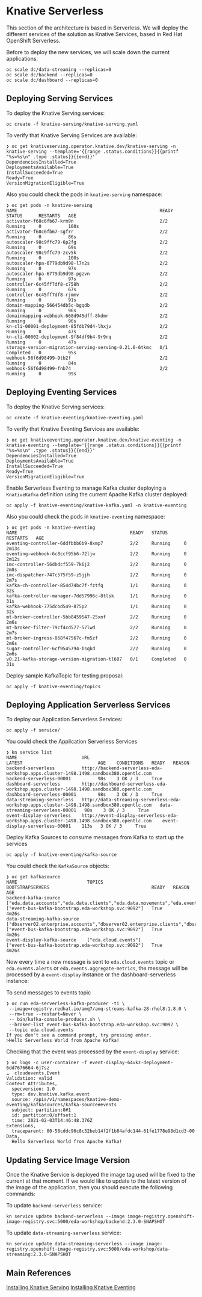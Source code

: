 # Knative Serverless

This section of the architecture is based in Serverless. We will deploy the different
services of the solution as Knative Services, based in Red Hat OpenShift Serverless.

Before to deploy the new services, we will scale down the current applications:

```shell
oc scale dc/data-streaming --replicas=0
oc scale dc/backend --replicas=0
oc scale dc/dashboard --replicas=0
```

## Deploying Serving Services

To deploy the Knative Serving services:

```shell
oc create -f knative-serving/knative-serving.yaml
```

To verify that Knative Serving Services are available:

```shell
❯ oc get knativeserving.operator.knative.dev/knative-serving -n knative-serving --template='{{range .status.conditions}}{{printf "%s=%s\n" .type .status}}{{end}}'
DependenciesInstalled=True
DeploymentsAvailable=True
InstallSucceeded=True
Ready=True
VersionMigrationEligible=True
```

Also you could check the pods in `knative-serving` namespace:

```shell
❯ oc get pods -n knative-serving
NAME                                                     READY   STATUS      RESTARTS   AGE
activator-f68c6fb67-krm9n                                2/2     Running     0          100s
activator-f68c6fb67-sgfrr                                2/2     Running     0          86s
autoscaler-98c9ffc79-6p2fg                               2/2     Running     0          69s
autoscaler-98c9ffc79-zcv5k                               2/2     Running     0          100s
autoscaler-hpa-6779db9d98-l7n2s                          2/2     Running     0          97s
autoscaler-hpa-6779db9d98-pgzvn                          2/2     Running     0          97s
controller-6c45ff7df8-c758h                              2/2     Running     0          67s
controller-6c45ff7df8-rjmmv                              2/2     Running     0          91s
domain-mapping-566454db5c-bgqdb                          2/2     Running     0          96s
domainmapping-webhook-668d945dff-8kdmr                   2/2     Running     0          96s
kn-cli-00001-deployment-85fdb79d4-lhxjv                  2/2     Running     0          47s
kn-cli-00002-deployment-9f84df9b4-9r9nq                  2/2     Running     0          47s
storage-version-migration-serving-serving-0.21.0-6tkmc   0/1     Completed   0          95s
webhook-56f6d98499-9tb2f                                 2/2     Running     0          84s
webhook-56f6d98499-fnb74                                 2/2     Running     0          99s
```

## Deploying Eventing Services

To deploy the Knative Serving services:

```shell
oc create -f knative-eventing/knative-eventing.yaml
```

To verify that Knative Eventing Services are available:

```shell
❯ oc get knativeeventing.operator.knative.dev/knative-eventing -n knative-eventing --template='{{range .status.conditions}}{{printf "%s=%s\n" .type .status}}{{end}}'
DependenciesInstalled=True
DeploymentsAvailable=True
InstallSucceeded=True
Ready=True
VersionMigrationEligible=True
```

Enable Serverless Eventing to manage Kafka cluster deploying a `KnativeKafka` definition using
the current Apache Kafka cluster deployed:

```shell
oc apply -f knative-eventing/knative-kafka.yaml -n knative-eventing
```

Also you could check the pods in `knative-eventing` namespace:

```shell
❯ oc get pods -n knative-eventing
NAME                                          READY   STATUS      RESTARTS   AGE
eventing-controller-6ddfbbb6b9-8xmp7          2/2     Running     0          2m13s
eventing-webhook-6c8ccf95b6-72ljw             2/2     Running     0          2m12s
imc-controller-56dbdcf559-7k6j2               2/2     Running     0          2m8s
imc-dispatcher-747c575f59-z5jjh               2/2     Running     0          2m7s
kafka-ch-controller-854d74bc7f-fztfq          1/1     Running     0          32s
kafka-controller-manager-7dd57996c-8tlsk      1/1     Running     0          31s
kafka-webhook-775dcbd549-875p2                1/1     Running     0          32s
mt-broker-controller-5bb8459547-25xnf         2/2     Running     0          2m6s
mt-broker-filter-79cf4cd577-57lwd             2/2     Running     0          2m7s
mt-broker-ingress-868f47567c-fm5zf            2/2     Running     0          2m6s
sugar-controller-6cf9545794-bsqkd             2/2     Running     0          2m6s
v0.21-kafka-storage-version-migration-tl687   0/1     Completed   0          31s
```

Deploy sample KafkaTopic for testing proposal:

```shell
oc apply -f knative-eventing/topics
```

## Deploying Application Serverless Services

To deploy our Application Serverless Services:

```shell
oc apply -f service/
```

You could check the Application Serverless Services

```shell
❯ kn service list
NAME                        URL                                                                                           LATEST                            AGE    CONDITIONS   READY   REASON
backend-serverless          http://backend-serverless-eda-workshop.apps.cluster-1498.1498.sandbox380.opentlc.com          backend-serverless-00001          98s    3 OK / 3     True    
dashboard-serverless        http://dashboard-serverless-eda-workshop.apps.cluster-1498.1498.sandbox380.opentlc.com        dashboard-serverless-00001        98s    3 OK / 3     True    
data-streaming-serverless   http://data-streaming-serverless-eda-workshop.apps.cluster-1498.1498.sandbox380.opentlc.com   data-streaming-serverless-00001   98s    3 OK / 3     True    
event-display-serverless    http://event-display-serverless-eda-workshop.apps.cluster-1498.1498.sandbox380.opentlc.com    event-display-serverless-00001    113s   3 OK / 3     True
```

Deploy Kafka Sources to consume messages from Kafka to start up the services

```shell
oc apply -f knative-eventing/kafka-source
```

You could check the `KafkaSource` objects:

```shell
❯ oc get kafkasource
NAME                          TOPICS                                                                                                                                               BOOTSTRAPSERVERS                                      READY   REASON   AGE
backend-kafka-source          ["eda.data.accounts","eda.data.clients","eda.data.movements","eda.events.domain.clients","eda.events.domain.accounts","eda.events.domain.regions"]   ["event-bus-kafka-bootstrap.eda-workshop.svc:9092"]   True             4m26s
data-streaming-kafka-source   ["dbserver02.enterprise.accounts","dbserver02.enterprise.clients","dbserver02.enterprise.movements","dbserver02.enterprise.regions"]                 ["event-bus-kafka-bootstrap.eda-workshop.svc:9092"]   True             4m26s
event-display-kafka-source    ["eda.cloud.events"]                                                                                                                                 ["event-bus-kafka-bootstrap.eda-workshop.svc:9092"]   True             4m26s
```

Now every time a new message is sent to `eda.cloud.events` topic or `eda.events.alerts` or `eda.events.aggregate-metrics`, the message will be processed by a `event-display` instance or the dashboard-serverless instance:

To send messages to events topic

```shell
❯ oc run eda-serverless-kafka-producer -ti \
 --image=registry.redhat.io/amq7/amq-streams-kafka-28-rhel8:1.8.0 \
 --rm=true --restart=Never \
 -- bin/kafka-console-producer.sh \
 --broker-list event-bus-kafka-bootstrap.eda-workshop.svc:9092 \
 --topic eda.cloud.events
If you don't see a command prompt, try pressing enter.
>Hello Serverless World from Apache Kafka!
```

Checking that the event was processed by the `event-display` service:

```shell
❯ oc logs -c user-container -f event-display-64vkz-deployment-6dd7676664-6j7sz
☁️  cloudevents.Event
Validation: valid
Context Attributes,
  specversion: 1.0
  type: dev.knative.kafka.event
  source: /apis/v1/namespaces/knative-demo-eventing/kafkasources/kafka-source#events
  subject: partition:0#1
  id: partition:0/offset:1
  time: 2021-02-03T14:46:48.376Z
Extensions,
  traceparent: 00-58cddc96c8c32beb14f2f1b84afdc144-61fe1778e98d1cd3-00
Data,
  Hello Serverless World from Apache Kafka!
```

## Updating Service Image Version

Once the Knative Service is deployed the image tag used will be fixed to the current at that moment.
If we would like to update to the latest version of the image of the application, then you should
execute the following commands:

To update `backend-serverless` service:

```shell
kn service update backend-serverless --image image-registry.openshift-image-registry.svc:5000/eda-workshop/backend:2.3.0-SNAPSHOT
```

To update `data-streaming-serverless` service:

```shell
kn service update data-streaming-serverless --image image-registry.openshift-image-registry.svc:5000/eda-workshop/data-streaming:2.3.0-SNAPSHOT
```

## Main References

[Installing Knative Serving](https://docs.openshift.com/container-platform/4.7/serverless/admin_guide/installing-knative-serving.html)
[Installing Knative Eventing](https://docs.openshift.com/container-platform/4.7/serverless/admin_guide/installing-knative-eventing.html)
